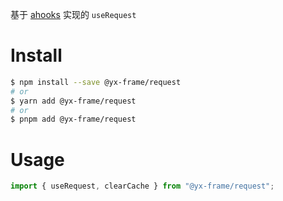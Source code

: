 基于 [ahooks](https://ahooks.js.org) 实现的 `useRequest`

# Install

```sh
$ npm install --save @yx-frame/request
# or
$ yarn add @yx-frame/request
# or
$ pnpm add @yx-frame/request
```

# Usage

```ts
import { useRequest, clearCache } from "@yx-frame/request";
```

